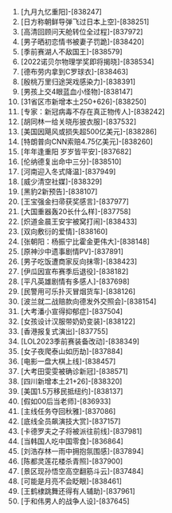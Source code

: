 
1. [九月九忆重阳]-[838247]
1. [日方称朝鲜导弹飞过日本上空]-[838251]
1. [高清回顾问天舱转位全过程]-[837972]
1. [男子晒初恋情书被妻子罚跪]-[838420]
1. [季前赛湖人不敌国王]-[838579]
1. [2022诺贝尔物理学奖即将揭晓]-[838534]
1. [德布劳内拿到C罗球衣]-[838463]
1. [殷桃万里归途哭戏感染力]-[838391]
1. [男孩上交4眼蓝血小怪物]-[838147]
1. [31省区市新增本土250+626]-[838250]
1. [专家：新冠病毒不存在真正物传人]-[838242]
1. [胡同林一给关晓彤披衣服]-[837532]
1. [美国因飓风或损失超500亿美元]-[838286]
1. [特朗普向CNN索赔4.75亿美元]-[838260]
1. [年年逢重阳 岁岁皆平安]-[837682]
1. [伦纳德复出命中三分]-[838510]
1. [河南迎入冬式降温]-[837949]
1. [威少清空社媒]-[838329]
1. [黑豹2新预告]-[838107]
1. [王宝强金扫帚获奖感言]-[837977]
1. [大国重器轰20长什么样]-[837758]
1. [炽道金晨王安宇被窝打闹]-[838433]
1. [双向敷衍的爱情]-[838160]
1. [张朝阳：杨振宁比霍金更伟大]-[838148]
1. [原神沙中遗事剧情PV]-[837891]
1. [男子吃饭遭商家反向抹零]-[838423]
1. [伊瓜因宣布赛季后退役]-[838182]
1. [平凡英雄剧情有多感人]-[837698]
1. [民警用可乐扑灭冒烟货车]-[838126]
1. [波兰就二战赔款向德发外交照会]-[838154]
1. [大考潘小宣得抑郁症]-[837504]
1. [女孩设计汉服带奶奶变装]-[838122]
1. [香港报复式演出]-[837755]
1. [LOL2023季前赛装备改动]-[838349]
1. [女子夜爬泰山如历劫]-[837884]
1. [电影一盘大棋上线]-[838457]
1. [大考田雯雯被确诊新冠]-[838571]
1. [四川新增本土21+26]-[838320]
1. [美国1.5万移民抵纽约]-[838137]
1. [假如00后当老师]-[836933]
1. [主线任务夺回秋雅]-[837086]
1. [底线全员飙演技大赏]-[837157]
1. [卡德罗夫之子将被派往前线]-[837981]
1. [当韩国人吃中国零食]-[836864]
1. [刘浩存林一雨中拥抱氛围感]-[837894]
1. [陈都灵莲花楼杀青照]-[837900]
1. [景区现孙悟空高空翻筋斗云]-[837484]
1. [可能是月亮不会眨眼]-[838461]
1. [王鹤棣跳舞还得有人辅助]-[837961]
1. [于和伟男人的战争人设]-[837645]